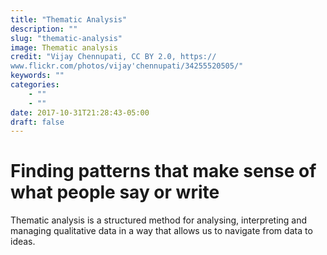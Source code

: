 ```yaml
---
title: "Thematic Analysis"
description: ""
slug: "thematic-analysis"
image: Thematic analysis
credit: "Vijay Chennupati, CC BY 2.0, https://www.flickr.com/photos/vijay'chennupati/34255520505/"
keywords: ""
categories:
    - ""
    - ""
date: 2017-10-31T21:28:43-05:00
draft: false
---
```

# Finding patterns that make sense of what people say or write

Thematic analysis is a structured method for analysing, interpreting and managing qualitative data in a way that allows us to navigate from data to ideas. 
